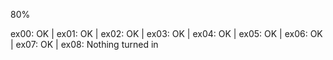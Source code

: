 80%

ex00: OK | ex01: OK | ex02: OK | ex03: OK | ex04: OK | ex05: OK | ex06: OK | ex07: OK | ex08: Nothing turned in

